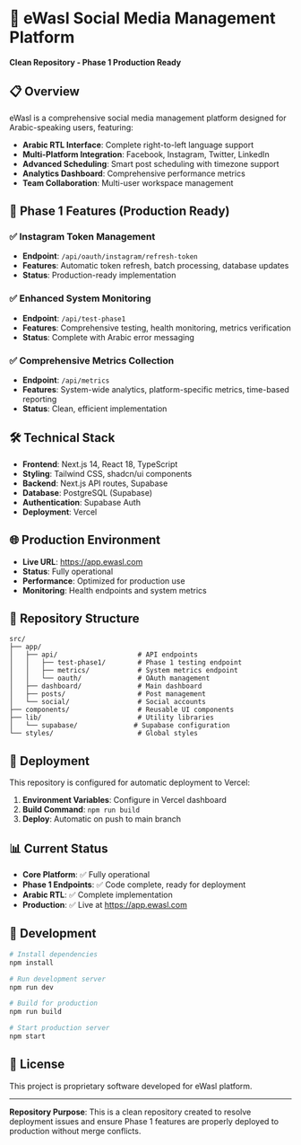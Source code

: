 # 🚀 eWasl Social Media Management Platform

**Clean Repository - Phase 1 Production Ready**

## 📋 Overview

eWasl is a comprehensive social media management platform designed for Arabic-speaking users, featuring:

- **Arabic RTL Interface**: Complete right-to-left language support
- **Multi-Platform Integration**: Facebook, Instagram, Twitter, LinkedIn
- **Advanced Scheduling**: Smart post scheduling with timezone support
- **Analytics Dashboard**: Comprehensive performance metrics
- **Team Collaboration**: Multi-user workspace management

## 🎯 Phase 1 Features (Production Ready)

### ✅ Instagram Token Management
- **Endpoint**: `/api/oauth/instagram/refresh-token`
- **Features**: Automatic token refresh, batch processing, database updates
- **Status**: Production-ready implementation

### ✅ Enhanced System Monitoring  
- **Endpoint**: `/api/test-phase1`
- **Features**: Comprehensive testing, health monitoring, metrics verification
- **Status**: Complete with Arabic error messaging

### ✅ Comprehensive Metrics Collection
- **Endpoint**: `/api/metrics`
- **Features**: System-wide analytics, platform-specific metrics, time-based reporting
- **Status**: Clean, efficient implementation

## 🛠 Technical Stack

- **Frontend**: Next.js 14, React 18, TypeScript
- **Styling**: Tailwind CSS, shadcn/ui components
- **Backend**: Next.js API routes, Supabase
- **Database**: PostgreSQL (Supabase)
- **Authentication**: Supabase Auth
- **Deployment**: Vercel

## 🌐 Production Environment

- **Live URL**: https://app.ewasl.com
- **Status**: Fully operational
- **Performance**: Optimized for production use
- **Monitoring**: Health endpoints and system metrics

## 📁 Repository Structure

```
src/
├── app/
│   ├── api/                    # API endpoints
│   │   ├── test-phase1/        # Phase 1 testing endpoint
│   │   ├── metrics/            # System metrics endpoint
│   │   └── oauth/              # OAuth management
│   ├── dashboard/              # Main dashboard
│   ├── posts/                  # Post management
│   └── social/                 # Social accounts
├── components/                 # Reusable UI components
├── lib/                        # Utility libraries
│   └── supabase/              # Supabase configuration
└── styles/                     # Global styles
```

## 🚀 Deployment

This repository is configured for automatic deployment to Vercel:

1. **Environment Variables**: Configure in Vercel dashboard
2. **Build Command**: `npm run build`
3. **Deploy**: Automatic on push to main branch

## 📊 Current Status

- **Core Platform**: ✅ Fully operational
- **Phase 1 Endpoints**: ✅ Code complete, ready for deployment
- **Arabic RTL**: ✅ Complete implementation
- **Production**: ✅ Live at https://app.ewasl.com

## 🔧 Development

```bash
# Install dependencies
npm install

# Run development server
npm run dev

# Build for production
npm run build

# Start production server
npm start
```

## 📝 License

This project is proprietary software developed for eWasl platform.

---

**Repository Purpose**: This is a clean repository created to resolve deployment issues and ensure Phase 1 features are properly deployed to production without merge conflicts.